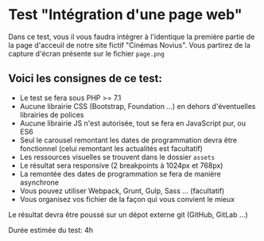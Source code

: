 # Test "Intégration d'une page web"

Dans ce test, vous il vous faudra intégrer à l'identique la première partie de la page d'acceuil de notre site fictif "Cinémas Novius".
Vous partirez de la capture d'écran présente sur le fichier `page.png`

## Voici les consignes de ce test:
* Le test se fera sous PHP >= 7.1
* Aucune librairie CSS (Bootstrap, Foundation ...) en dehors d'éventuelles librairies de polices
* Aucune librairie JS n'est autorisée, tout se fera en JavaScript pur, ou ES6
* Seul le carousel remontant les dates de programmation devra être fonctionnel (celui remontant les actualités est facultatif)
* Les ressources visuelles se trouvent dans le dossier `assets`
* Le résultat sera responsive (2 breakpoints à 1024px et 768px)
* La remontée des dates de programmation se fera de manière asynchrone
* Vous pouvez utiliser Webpack, Grunt, Gulp, Sass ... (facultatif)
* Vous organisez vos fichier de la façon qui vous convient le mieux



Le résultat devra être poussé sur un dépot externe git (GitHub, GitLab ...)

Durée estimée du test: 4h